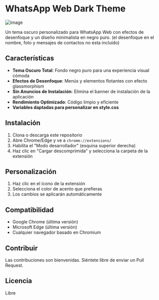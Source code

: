 # WhatsApp Web Dark Theme

![image](https://github.com/user-attachments/assets/927767c6-077d-4dd1-8718-6b161511b166)


Un tema oscuro personalizado para WhatsApp Web con efectos de desenfoque y un diseño minimalista en negro puro.
(el desenfoque en el nombre, foto y mensajes de contactos no esta incluido)

## Características

- **Tema Oscuro Total**: Fondo negro puro para una experiencia visual cómoda
- **Efectos de Desenfoque**: Menús y elementos flotantes con efecto glassmorphism
- **Sin Anuncios de Instalación**: Elimina el banner de instalación de la aplicación
- **Rendimiento Optimizado**: Código limpio y eficiente
- **Variables daptadas para personalizar en style.css**

## Instalación

1. Clona o descarga este repositorio
2. Abre Chrome/Edge y ve a `chrome://extensions/`
3. Habilita el "Modo desarrollador" (esquina superior derecha)
4. Haz clic en "Cargar descomprimida" y selecciona la carpeta de la extensión

## Personalización

1. Haz clic en el ícono de la extensión
2. Selecciona el color de acento que prefieras
3. Los cambios se aplicarán automáticamente

## Compatibilidad

- Google Chrome (última versión)
- Microsoft Edge (última versión)
- Cualquier navegador basado en Chromium


## Contribuir

Las contribuciones son bienvenidas. Siéntete libre de enviar un Pull Request.

## Licencia

Libre
